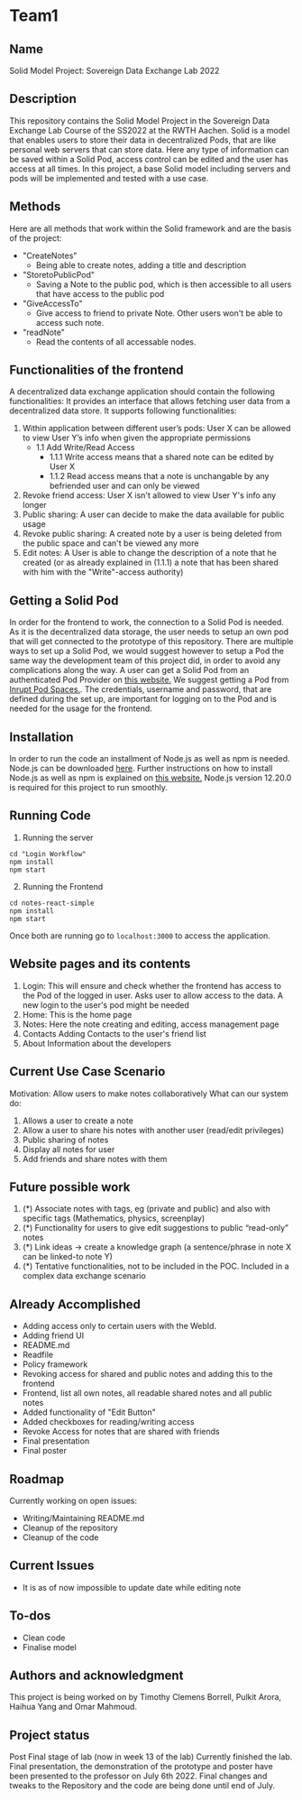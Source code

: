 # Team1

## Name
Solid Model Project: Sovereign Data Exchange Lab 2022 

## Description
This repository contains the Solid Model Project in the Sovereign Data Exchange Lab Course of the SS2022 at the RWTH Aachen. 
Solid is a model that enables users to store their data in decentralized Pods, that are like personal web servers that can store data. Here any type of information can be saved within a Solid Pod, access control can be edited and the user has access at all times. 
In this project, a base Solid model including servers and pods will be implemented and tested with a use case.


## Methods
Here are all methods that work within the Solid framework and are the basis of the project: 
- "CreateNotes"
    - Being able to create notes, adding a title and description
- "StoretoPublicPod"
    - Saving a Note to the public pod, which is then accessible to all users that have access to the public pod
- "GiveAccessTo"
    - Give access to friend to private Note. Other users won't be able to access such note.
- "readNote"
    - Read the contents of all accessable nodes.


## Functionalities of the frontend
A decentralized data exchange application should contain the following functionalities:
It provides an interface that allows fetching user data from a decentralized data store. It supports following functionalities:
1. Within application between different user’s pods: User X can be allowed to view User Y’s info when given the appropriate permissions
    - 1.1 Add Write/Read Access
        - 1.1.1 Write access means that a shared note can be edited by User X
        - 1.1.2 Read access means that a note is unchangable by any befriended user and can only be viewed
2. Revoke friend access: User X isn't allowed to view User Y's info any longer
3. Public sharing: A user can decide to make the data available for public usage
4. Revoke public sharing: A created note by a user is being deleted from the public space and can't be viewed any more
5. Edit notes: A User is able to change the description of a note that he created (or as already explained in (1.1.1) a note that has been shared with him with the "Write"-access authority)

## Getting a Solid Pod
In order for the frontend to work, the connection to a Solid Pod is needed. As it is the decentralized data storage, the user needs to setup an own pod that will get connected to the prototype of this repository. There are multiple ways to set up a Solid Pod, we would suggest however to setup a Pod the same way the development team of this project did, in order to avoid any complications along the way. 
A user can get a Solid Pod from an authenticated Pod Provider on [this website.](https://solidproject.org/users/get-a-pod#get-a-pod-from-a-pod-provider) We suggest getting a Pod from [Inrupt Pod Spaces.](https://signup.pod.inrupt.com). The credentials, username and password, that are defined during the set up, are important for logging on to the Pod and is needed for the usage for the frontend. 

## Installation
In order to run the code an installment of Node.js as well as npm is needed. Node.js can be downloaded [here](https://nodejs.org/en/download/). Further instructions on how to install Node.js as well as npm is explained on [this website.](https://docs.npmjs.com/downloading-and-installing-node-js-and-npm) Node.js version 12.20.0 is required for this project to run smoothly.

## Running Code
1. Running the server
```
cd "Login Workflow"
npm install
npm start
```

2. Running the Frontend
```
cd notes-react-simple
npm install
npm start
```

Once both are running go to `localhost:3000` to access the application.


## Website pages and its contents
1. Login: 
    This will ensure and check whether the frontend has access to the Pod of the logged in user. Asks user to allow access to the data. A new login to the user's pod might be needed
2. Home:
    This is the home page
3. Notes:
    Here the note creating and editing, access management page
4. Contacts
    Adding Contacts to the user's friend list
5. About
    Information about the developers


## Current Use Case Scenario
Motivation: Allow users to make notes collaboratively
What can our system do:
1. Allows a user to create a note
2. Allow a user to share his notes with another user (read/edit privileges)
3. Public sharing of notes
4. Display all notes for user
5. Add friends and share notes with them

## Future possible work
1. (*) Associate notes with tags, eg (private and public) and also with specific tags (Mathematics, physics, screenplay) 
2. (*) Functionality for users to give edit suggestions to public “read-only” notes
3. (*) Link ideas -> create a knowledge graph (a sentence/phrase in note X can be linked-to note Y) 
4. (*) Tentative functionalities, not to be included in the POC. Included in a complex data exchange scenario


## Already Accomplished
- Adding access only to certain users with the WebId. 
- Adding friend UI
- README.md
- Readfile
- Policy framework
- Revoking access for shared and public notes and adding this to the frontend
- Frontend, list all own notes, all readable shared notes and all public notes
- Added functionality of "Edit Button"
- Added checkboxes for reading/writing access
- Revoke Access for notes that are shared with friends 
- Final presentation
- Final poster


## Roadmap
Currently working on open issues: 
- Writing/Maintaining README.md
- Cleanup of the repository
- Cleanup of the code


## Current Issues
- It is as of now impossible to update date while editing note

## To-dos
- Clean code
- Finalise model


## Authors and acknowledgment
This project is being worked on by Timothy Clemens Borrell, Pulkit Arora, Haihua Yang and Omar Mahmoud.


## Project status
Post Final stage of lab (now in week 13 of the lab)
Currently finished the lab. Final presentation, the demonstration of the prototype and poster have been presented to the professor on July 6th 2022. Final changes and tweaks to the Repository and the code are being done until end of July.


